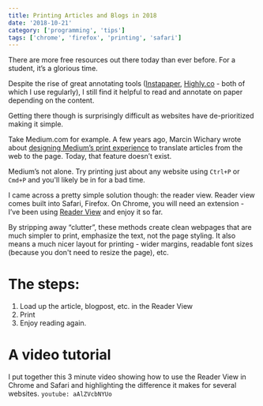 ```yaml
---
title: Printing Articles and Blogs in 2018
date: '2018-10-21'
category: ['programming', 'tips']
tags: ['chrome', 'firefox', 'printing', 'safari']
---
```


There are more free resources out there today than ever before. For a student, it’s a glorious time. 

Despite the rise of great annotating tools ([Instapaper](https://www.instapaper.com/u), [Highly.co](https://www.highly.co/) \- both of which I use regularly), I still find it helpful to read and annotate on paper depending on the content.

Getting there though is surprisingly difficult as websites have de-prioritized making it simple.

Take Medium.com for example. A few years ago, Marcin Wichary wrote about [designing Medium’s print experience](https://medium.design/printing-medium-stories-89f381b903c9) to translate articles from the web to the page. Today, that feature doesn’t exist.

Medium’s not alone. Try printing just about any website using `Ctrl+P` or `Cmd+P` and you'll likely be in for a bad time.

I came across a pretty simple solution though: the reader view. Reader view comes built into Safari, Firefox. On Chrome, you will need an extension - I’ve been using [Reader View](https://chrome.google.com/webstore/detail/reader-view/ecabifbgmdmgdllomnfinbmaellmclnh/related?hl=en) and enjoy it so far.

By stripping away “clutter”, these methods create clean webpages that are much simpler to print, emphasize the text, not the page styling. It also means a much nicer layout for printing - wider margins, readable font sizes (because you don't need to resize the page), etc. 

# The steps:

  1. Load up the article, blogpost, etc. in the Reader View
  2. Print
  3. Enjoy reading again.

# A video tutorial
I put together this 3 minute video showing how to use the Reader View in Chrome and Safari and highlighting the difference it makes for several websites. 
`youtube: aAlZVcbNYUo`
